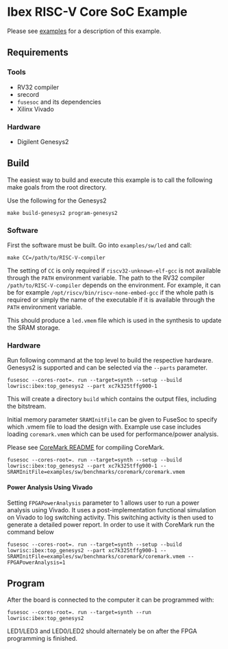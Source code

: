 # Ibex RISC-V Core SoC Example

Please see [examples](https://ibex-core.readthedocs.io/en/latest/02_user/examples.html "Ibex User Manual") for a description of this example.

## Requirements

### Tools

  - RV32 compiler
  - srecord
  - `fusesoc` and its dependencies
  - Xilinx Vivado

### Hardware

  - Digilent Genesys2

## Build

The easiest way to build and execute this example is to call the following make goals from the root directory.

Use the following for the Genesys2

```
make build-genesys2 program-genesys2
```

### Software

First the software must be built. Go into `examples/sw/led` and call:

```
make CC=/path/to/RISC-V-compiler
```

The setting of `CC` is only required if `riscv32-unknown-elf-gcc` is not available through the `PATH` environment variable.
The path to the RV32 compiler `/path/to/RISC-V-compiler` depends on the environment.
For example, it can be for example `/opt/riscv/bin/riscv-none-embed-gcc` if the whole path is required or simply the name of the executable if it is available through the `PATH` environment variable.

This should produce a `led.vmem` file which is used in the synthesis to update the SRAM storage.



### Hardware

Run following command at the top level to build the respective hardware.
Genesys2 is supported and can be selected via the `--parts` parameter.

```
fusesoc --cores-root=. run --target=synth --setup --build lowrisc:ibex:top_genesys2 --part xc7k325tffg900-1
```

This will create a directory `build` which contains the output files, including
the bitstream.


Initial memory parameter `SRAMInitFile` can be given to FuseSoc to specify which .vmem file to load the design with.
Example use case includes loading `coremark.vmem` which can be used for performance/power analysis.

Please see [CoreMark README](https://github.com/lowRISC/ibex/blob/master/examples/sw/benchmarks/README.md) for compiling CoreMark.

```
fusesoc --cores-root=. run --target=synth --setup --build lowrisc:ibex:top_genesys2 --part xc7k325tffg900-1 --SRAMInitFile=examples/sw/benchmarks/coremark/coremark.vmem
```

#### Power Analysis Using Vivado

Setting `FPGAPowerAnalysis` parameter to 1 allows user to run a power analysis using Vivado.
It uses a post-implementation functional simulation on Vivado to log switching activity.
This switching activity is then used to generate a detailed power report.
In order to use it with CoreMark run the command below

```
fusesoc --cores-root=. run --target=synth --setup --build lowrisc:ibex:top_genesys2 --part xc7k325tffg900-1 --SRAMInitFile=examples/sw/benchmarks/coremark/coremark.vmem --FPGAPowerAnalysis=1
```

## Program

After the board is connected to the computer it can be programmed with:

```
fusesoc --cores-root=. run --target=synth --run lowrisc:ibex:top_genesys2
```

LED1/LED3 and LED0/LED2 should alternately be on after the FPGA programming is finished.
